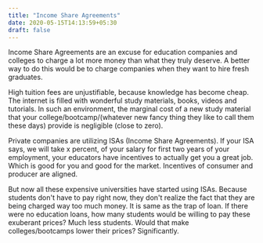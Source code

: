 ```yaml
---
title: "Income Share Agreements"
date: 2020-05-15T14:13:59+05:30
draft: false
---
```


Income Share Agreements are an excuse for education companies and colleges to
charge a lot more money than what they truly deserve. A better way to do this
would be to charge companies when they want to hire fresh graduates.

High tuition fees are unjustifiable, because knowledge has become cheap. The
internet is filled with wonderful study materials, books, videos and tutorials.
In such an environment, the marginal cost of a new study material that your
college/bootcamp/(whatever new fancy thing they like to call them these days) provide is
negligible (close to zero).

Private companies are utilizing ISAs (Income Share Agreements). If your ISA says, we will
take x percent, of your salary for first two years of your employment, your educators have
incentives to actually get you a great job. Which is good for you and good for the market.
Incentives of consumer and producer are aligned.

But now all these expensive universities have started using ISAs.
Because students don't have to pay right now, they don't realize the fact that
they are being charged way too much money. It is same as the trap of loan. If
there were no education loans, how many students would be willing to pay these
exuberant prices? Much less students. Would that make colleges/bootcamps lower
their prices? Significantly.
